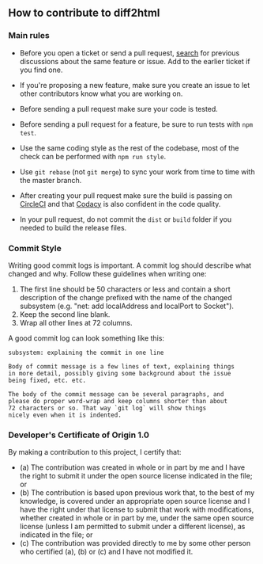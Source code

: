## How to contribute to diff2html

### Main rules

* Before you open a ticket or send a pull request, [search](https://github.com/rtfpessoa/diff2html/issues) for previous discussions about the same feature or issue. Add to the earlier ticket if you find one.

* If you're proposing a new feature, make sure you create an issue to let other contributors know what you are working on.

* Before sending a pull request make sure your code is tested.

* Before sending a pull request for a feature, be sure to run tests with `npm test`.

* Use the same coding style as the rest of the codebase, most of the check can be performed with `npm run style`.

* Use `git rebase` (not `git merge`) to sync your work from time to time with the master branch.

* After creating your pull request make sure the build is passing on [CircleCI](https://circleci.com/gh/rtfpessoa/diff2html)
and that [Codacy](https://www.codacy.com/app/Codacy/diff2html) is also confident in the code quality.

* In your pull request, do not commit the `dist` or `build` folder if you needed to build the release files.

### Commit Style

Writing good commit logs is important. A commit log should describe what changed and why.
Follow these guidelines when writing one:

1. The first line should be 50 characters or less and contain a short
   description of the change prefixed with the name of the changed
   subsystem (e.g. "net: add localAddress and localPort to Socket").
2. Keep the second line blank.
3. Wrap all other lines at 72 columns.

A good commit log can look something like this:

```
subsystem: explaining the commit in one line

Body of commit message is a few lines of text, explaining things
in more detail, possibly giving some background about the issue
being fixed, etc. etc.

The body of the commit message can be several paragraphs, and
please do proper word-wrap and keep columns shorter than about
72 characters or so. That way `git log` will show things
nicely even when it is indented.
```

### Developer's Certificate of Origin 1.0

By making a contribution to this project, I certify that:

* (a) The contribution was created in whole or in part by me and I
  have the right to submit it under the open source license indicated
  in the file; or
* (b) The contribution is based upon previous work that, to the best
  of my knowledge, is covered under an appropriate open source license
  and I have the right under that license to submit that work with
  modifications, whether created in whole or in part by me, under the
  same open source license (unless I am permitted to submit under a
  different license), as indicated in the file; or
* (c) The contribution was provided directly to me by some other
  person who certified (a), (b) or (c) and I have not modified it.
